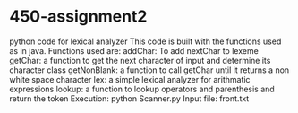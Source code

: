 450-assignment2
===============

python code for lexical analyzer
This code is built with the functions used as in java.
Functions used are: 
addChar: To add nextChar to lexeme
getChar: a function to get the next character of input and determine its character class
getNonBlank: a function to call getChar until it returns a non white space character
lex: a simple lexical analyzer for arithmatic expressions
lookup: a function to lookup operators and parenthesis and return the token
Execution: python Scanner.py
Input file: front.txt
